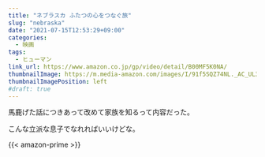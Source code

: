 ```yaml
---
title: "ネブラスカ ふたつの心をつなぐ旅"
slug: "nebraska"
date: "2021-07-15T12:53:29+09:00"
categories:
  - 映画
tags:
  - ヒューマン
link_url: https://www.amazon.co.jp/gp/video/detail/B00MF5K0NA/
thumbnailImage: https://m.media-amazon.com/images/I/91f5SQZ74NL._AC_UL320_.jpg
thumbnailImagePosition: left
#draft: true
---
```

馬鹿げた話につきあって改めて家族を知るって内容だった。
<!--more-->
こんな立派な息子でなれればいいけどな。

{{< amazon-prime >}}
